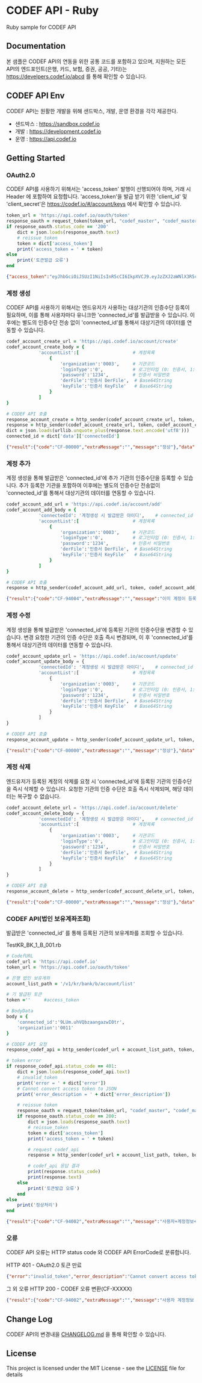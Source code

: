 # CODEF API - Ruby
Ruby sample for CODEF API

## Documentation

본 샘플은 CODEF API의 연동을 위한 공통 코드를 포함하고 있으며, 지원하는 모든 API의 엔드포인트(은행, 카드, 보험, 증권, 공공, 기타)는
https://develpers.codef.io/abcd 를 통해 확인할 수 있습니다.

## CODEF API Env

CODEF API는 원활한 개발을 위해 샌드박스, 개발, 운영 환경을 각각 제공한다.

- 샌드박스 : https://sandbox.codef.io
- 개발 : https://development.codef.io
- 운영 : https://api.codef.io

## Getting Started


### OAuth2.0

CODEF API를 사용하기 위해서는 'access_token' 발행이 선행되어야 하며, 거래 시 Header 에 포함하여 요청합니다.
'access_token'을 발급 받기 위한 'client_id' 및 'client_secret'은 https://codef.io/#/account/keys 에서 확인할 수 있습니다.

```ruby
token_url = 'https://api.codef.io/oauth/token'
response_oauth = request_token(token_url, "codef_master", "codef_master_secret");
if response_oauth.status_code == '200'
    dict = json.loads(response_oauth.text)
    # reissue_token
    token = dict['access_token']
    print('access_token = ' + token)
else
    print('토큰발급 오류')
end
```
```json
{"access_token":"eyJhbGciOiJSUzI1NiIsInR5cCI6IkpXVCJ9.eyJzZXJ2aWNlX3R5cGUiOiIwIiwic2NvcGUiOlsicmVhZCJdLCJzZXJ2aWNlX25vIjoiMDAwMDAwMDQyMDAxIiwiZXhwIjoxNTYyNjc0NTczLCJhdXRob3JpdGllcyI6WyJJTlNVUkFOQ0UiLCJQVUJMSUMiLCJCQU5LIiwiRVRDIiwiU1RPQ0siLCJDQVJEIl0sImp0aSI6ImFiNTBjM2RmLWQ3MzctNGE2Ny04Zjg4LWQzOTE2YTNiYmNiMSIsImNsaWVudF9pZCI6ImNvZGVmX21hc3RlciJ9.EXBV-D89_zoYmFdiULahGqcp1T2Du8DM51Trf1fD4MxsKYsA1t37ovffIKIQvqLHwQz4W8EqC6s8lM1V_IqFG5D5yafmyvprVi7ciqRMBBIsnEZN8xk1gBqLydtwkG0jKTrCLTBls8zATHbWV8BO6oUw8fwQId4ExeewbqeflSBCLOztb4c8UkR1WFDqQs63Ezry8k79VN5HPSktChJGnGq0xWmtbMlwv8IubvveJkMLz-6Iw6hlSMjeat_fv-gZCPTPdoaMa-BPxcAhI772cSCrfJNzori0uVFIeBEInabDzAKpXjvbsZEz_q70QGGSPkoslxFb_N-MYSNPgCWEvw","token_type":"bearer","expires_in":9,"scope":"read"}
```


### 계정 생성

CODEF API를 사용하기 위해서는 엔드유저가 사용하는 대상기관의 인증수단 등록이 필요하며, 이를 통해 사용자마다 유니크한 'connected_id'를 발급받을 수 있습니다.
이후에는 별도의 인증수단 전송 없이 'connected_id'를 통해서 대상기관의 데이터를 연동할 수 있습니다.

```ruby
codef_account_create_url = 'https://api.codef.io/account/create'
codef_account_create_body = {
            'accountList':[                    # 계정목록
                {
                    'organization':'0003',     # 기관코드
                    'loginType':'0',           # 로그인타입 (0: 인증서, 1: ID/PW)
                    'password':'1234',         # 인증서 비밀번호             
                    'derFile':'인증서 DerFile',  # Base64String
                    'keyFile':'인증서 KeyFile'   # Base64String
                }
            ]
}

# CODEF API 호출
response_account_create = http_sender(codef_account_create_url, token, codef_account_create_body)
response = http_sender(codef_account_create_url, token, codef_account_create_body)
dict = json.loads(urllib.unquote_plus(response.text.encode('utf8')))
connected_id = dict['data']['connectedId']
```
```json
{"result":{"code":"CF-00000","extraMessage":"","message":"정상"},"data":{"organizationList":[{"loginType":"0","organization":"0003"}],"connectedId":"1rZjLWFDQTAbWI-9weTq03"}}
```


### 계정 추가

계정 생성을 통해 발급받은 'connected_id'에 추가 기관의 인증수단을 등록할 수 있습니다. 추가 등록한 기관을 포함하여 이후에는 별도의 인증수단 전송없이
'connected_id'를 통해서 대상기관의 데이터를 연동할 수 있습니다.

```ruby
codef_account_add_url = 'https://api.codef.io/account/add'
codef_account_add_body = {
            'connectedId': '계정생성 시 발급받은 아이디',    # connected_id
            'accountList':[                    # 계정목록
                {
                    'organization':'0003',     # 기관코드
                    'loginType':'0',           # 로그인타입 (0: 인증서, 1: ID/PW)
                    'password':'1234',         # 인증서 비밀번호             
                    'derFile':'인증서 DerFile',  # Base64String
                    'keyFile':'인증서 KeyFile'   # Base64String
                }
            ]
}

# CODEF API 호출
response = http_sender(codef_account_add_url, token, codef_account_add_body)
```
```json
{"result":{"code":"CF-94004","extraMessage":"","message":"이미 계정이 등록된 기관입니다. 기존 계정 먼저 삭제하세요."},"data":{"organizationList":[{"loginType":"0","organization":"0003"}],"connectedId":"1rZjLWFDQTAbWI-9weTq03"}}
```


### 계정 수정

계정 생성을 통해 발급받은 'connected_id'에 등록된 기관의 인증수단을 변경할 수 있습니다. 변경 요청한 기관의 인증 수단은 호출 즉시 변경되며, 이 후
'connected_id'를 통해서 대상기관의 데이터를 연동할 수 있습니다.

```python
codef_account_update_url = 'https://api.codef.io/account/update'
codef_account_update_body = {
            'connectedId': '계정생성 시 발급받은 아이디',    # connected_id
            'accountList':[                    # 계정목록
                {
                    'organization':'0003',     # 기관코드
                    'loginType':'0',           # 로그인타입 (0: 인증서, 1: ID/PW)
                    'password':'1234',         # 인증서 비밀번호             
                    'derFile':'인증서 DerFile',  # Base64String
                    'keyFile':'인증서 KeyFile'   # Base64String
                }
            ]
}

# CODEF API 호출
response_account_update = http_sender(codef_account_update_url, token, codef_account_update_body)
```
```json
{"result":{"code":"CF-00000","extraMessage":"","message":"정상"},"data":{"organizationList":[{"loginType":"0","organization":"0003"}],"connectedId":"8-cXc.6lk-ib4Whi5zClVt"}}
```


### 계정 삭제

엔드유저가 등록된 계정의 삭제를 요청 시 'connected_id'에 등록된 기관의 인증수단을 즉시 삭제할 수 있습니다. 요청한 기관의 인증 수단은 호출 즉시 삭제되며,
해당 데이터는 복구할 수 없습니다.

```python
codef_account_delete_url = 'https://api.codef.io/account/delete'
codef_account_delete_body = {
            'connectedId': '계정생성 시 발급받은 아이디',    # connected_id
            'accountList':[                    # 계정목록
                {
                    'organization':'0003',     # 기관코드
                    'loginType':'0',           # 로그인타입 (0: 인증서, 1: ID/PW)
                    'password':'1234',         # 인증서 비밀번호             
                    'derFile':'인증서 DerFile',  # Base64String
                    'keyFile':'인증서 KeyFile'   # Base64String
                }
            ]
}

# CODEF API 호출
response_account_delete = http_sender(codef_account_delete_url, token, codef_account_delete_body)
```
```json
{"result":{"code":"CF-00000","extraMessage":"","message":"정상"},"data":{"organizationList":[{"loginType":"0","organization":"0003"}],"connectedId":"8-cXc.6lk-ib4Whi5zClVt"}}
```


### CODEF API(법인 보유계좌조회)

발급받은 'connected_id' 를 통해 등록된 기관의 보유계좌를 조회할 수 있습니다.

TestKR_BK_1_B_001.rb
```ruby
# CodefURL
codef_url = 'https://api.codef.io'
token_url = 'https://api.codef.io/oauth/token'

# 은행 법인 보유계좌
account_list_path = '/v1/kr/bank/b/account/list'

# 기 발급된 토큰
token =''     #access_token

# BodyData
body = {
    'connected_id':'9LUm.uhVQbzaangazwI0tr',
    'organization':'0011'
}

# CODEF API 요청
response_codef_api = http_sender(codef_url + account_list_path, token, body)

# token error
if response_codef_api.status_code == 401:
    dict = json.loads(response_codef_api.text)
    # invalid_token
    print('error = ' + dict['error'])
    # Cannot convert access token to JSON
    print('error_description = ' + dict['error_description'])

    # reissue token
    response_oauth = request_token(token_url, "codef_master", "codef_master_secret");
    if response_oauth.status_code == 200:
        dict = json.loads(response_oauth.text)
        # reissue_token
        token = dict['access_token']
        print('access_token = ' + token)

        # request codef_api
        response = http_sender(codef_url + account_list_path, token, body)

        # codef_api 응답 결과
        print(response.status_code)
        print(response.text)
    else
        print('토큰발급 오류')
    end
else
    print('정상처리')
end
```
```json
{"result":{"code":"CF-94002","extraMessage":"","message":"사용자+계정정보+설정에+실패했습니다."},"data":{}}
```


### 오류

CODEF API 오류는 HTTP status code 와 CODEF API ErrorCode로 분류합니다.

HTTP 401 - OAuth2.0 토큰 만료
```json
{"error":"invalid_token","error_description":"Cannot convert access token to JSON","code":"CF-99997","message":"OAUTH2.0 토큰 에러입니다. 메시지를 확인하세요."}
```

그 외 오류 HTTP 200 - CODEF 오류 변환(CF-XXXXX)
```json
{"result":{"code":"CF-94002","extraMessage":"","message":"사용자 계정정보 설정에 실패했습니다."},"data":{}}
```


## Change Log

CODEF API의 변경내을 [CHANGELOG.md](CHANGELOG.md) 을 통해 확인할 수 있습니다.

## License

This project is licensed under the MIT License - see the [LICENSE](LICENSE) file for details
